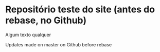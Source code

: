 # Repositório teste do site (antes do rebase, no Github)

Algum texto qualquer

Updates made on master on Github before rebase
